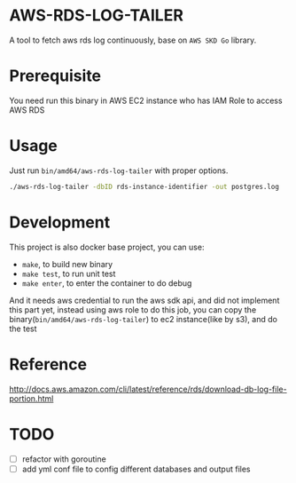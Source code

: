 # AWS-RDS-LOG-TAILER

A tool to fetch aws rds log continuously, base on `AWS SKD Go` library.

# Prerequisite

You need run this binary in AWS EC2 instance who has IAM Role to access AWS RDS 

# Usage

Just run `bin/amd64/aws-rds-log-tailer` with proper options.

```bash
./aws-rds-log-tailer -dbID rds-instance-identifier -out postgres.log
```

# Development

This project is also docker base project, you can use:

* `make`, to build new binary
* `make test`, to run unit test
* `make enter`, to enter the container to do debug

And it needs aws credential to run the aws sdk api, and did not implement this part yet, instead
using aws role to do this job, you can copy the binary(`bin/amd64/aws-rds-log-tailer`) to ec2 instance(like by s3), and do the test

# Reference

http://docs.aws.amazon.com/cli/latest/reference/rds/download-db-log-file-portion.html

# TODO

- [ ] refactor with goroutine 
- [ ] add yml conf file to config different databases and output files
